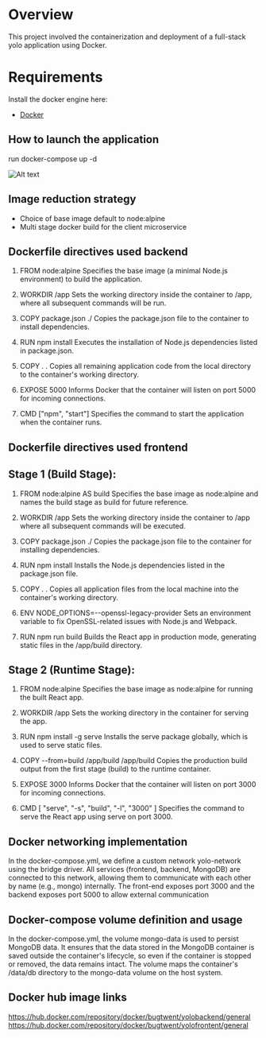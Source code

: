 # Overview
This project involved the containerization and deployment of a full-stack yolo application using Docker.


# Requirements
Install the docker engine here:
- [Docker](https://docs.docker.com/engine/install/) 

## How to launch the application 
run docker-compose up -d

![Alt text](image.png)

## Image reduction strategy
- Choice of base image default to node:alpine
- Multi stage docker build for the client microservice

## Dockerfile directives used backend
1. FROM node:alpine
Specifies the base image (a minimal Node.js environment) to build the application.

2. WORKDIR /app
Sets the working directory inside the container to /app, where all subsequent commands will be run.

3. COPY package.json ./
Copies the package.json file to the container to install dependencies.

4. RUN npm install
Executes the installation of Node.js dependencies listed in package.json.

5. COPY . .
Copies all remaining application code from the local directory to the container's working directory.

6. EXPOSE 5000
Informs Docker that the container will listen on port 5000 for incoming connections.

7. CMD ["npm", "start"]
Specifies the command to start the application when the container runs.

## Dockerfile directives used frontend
## Stage 1 (Build Stage):
1. FROM node:alpine AS build
Specifies the base image as node:alpine and names the build stage as build for future reference.

2. WORKDIR /app
Sets the working directory inside the container to /app where all subsequent commands will be executed.

3. COPY package.json ./
Copies the package.json file to the container for installing dependencies.

4. RUN npm install
Installs the Node.js dependencies listed in the package.json file.

5. COPY . .
Copies all application files from the local machine into the container's working directory.

6. ENV NODE_OPTIONS=--openssl-legacy-provider
Sets an environment variable to fix OpenSSL-related issues with Node.js and Webpack.

7. RUN npm run build
Builds the React app in production mode, generating static files in the /app/build directory.

## Stage 2 (Runtime Stage):
1. FROM node:alpine
Specifies the base image as node:alpine for running the built React app.

2. WORKDIR /app
Sets the working directory in the container for serving the app.

3. RUN npm install -g serve
Installs the serve package globally, which is used to serve static files.

4. COPY --from=build /app/build /app/build
Copies the production build output from the first stage (build) to the runtime container.

5. EXPOSE 3000
Informs Docker that the container will listen on port 3000 for incoming connections.

6. CMD [ "serve", "-s", "build", "-l", "3000" ]
Specifies the command to serve the React app using serve on port 3000.


## Docker networking implementation

In the docker-compose.yml, we define a custom network yolo-network using the bridge driver. All services (frontend, backend, MongoDB) are connected to this network, allowing them to communicate with each other by name (e.g., mongo) internally.
The front-end exposes port 3000 and the backend exposes port 5000 to allow external communication


## Docker-compose volume definition and usage
In the docker-compose.yml, the volume mongo-data is used to persist MongoDB data. It ensures that the data stored in the MongoDB container is saved outside the container's lifecycle, so even if the container is stopped or removed, the data remains intact. The volume maps the container's /data/db directory to the mongo-data volume on the host system.


## Docker hub image links
https://hub.docker.com/repository/docker/bugtwent/yolobackend/general
https://hub.docker.com/repository/docker/bugtwent/yolofrontent/general
